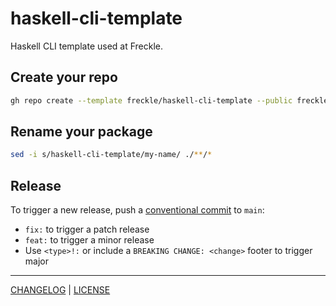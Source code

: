 # haskell-cli-template

Haskell CLI template used at Freckle.

## Create your repo

```sh
gh repo create --template freckle/haskell-cli-template --public freckle/<name>
```

## Rename your package

```sh
sed -i s/haskell-cli-template/my-name/ ./**/*
```

## Release

To trigger a new release, push a [conventional commit] to `main`:

- `fix:` to trigger a patch release
- `feat:` to trigger a minor release
- Use `<type>!:` or include a `BREAKING CHANGE: <change>` footer to trigger
  major

[conventional commit]: https://www.conventionalcommits.org/en/v1.0.0/#summary

---

[CHANGELOG](./CHANGELOG.md) | [LICENSE](./LICENSE)
